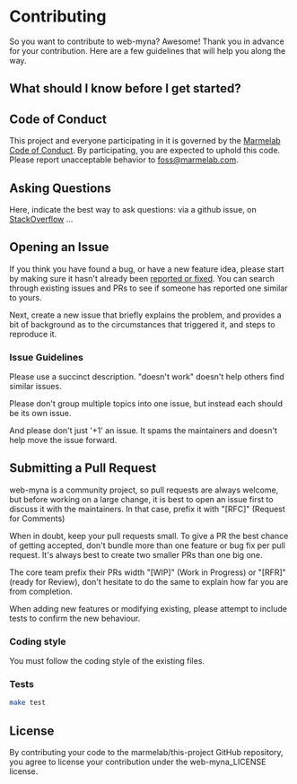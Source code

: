 # Contributing

So you want to contribute to web-myna? Awesome! Thank you in advance for your contribution. Here are a few guidelines that will help you along the way.

## What should I know before I get started?

## Code of Conduct

This project and everyone participating in it is governed by the [Marmelab Code of Conduct](CODE_OF_CONDUCT.md). By participating, you are expected to uphold this code. Please report unacceptable behavior to [foss@marmelab.com](mailto:foss@marmelab.com).

## Asking Questions

Here, indicate the best way to ask questions: via a github issue, on [StackOverflow](https://stackoverflow.com/) ...

## Opening an Issue

If you think you have found a bug, or have a new feature idea, please start by making sure it hasn't already been [reported or fixed](https://github.com/marmelab/web-myna/issues?q=is%3Aissue+is%3Aclosed). You can search through existing issues and PRs to see if someone has reported one similar to yours.

Next, create a new issue that briefly explains the problem, and provides a bit of background as to the circumstances that triggered it, and steps to reproduce it.

### Issue Guidelines

Please use a succinct description. "doesn't work" doesn't help others find similar issues.

Please don't group multiple topics into one issue, but instead each should be its own issue.

And please don't just '+1' an issue. It spams the maintainers and doesn't help move the issue forward.

## Submitting a Pull Request

web-myna is a community project, so pull requests are always welcome, but before working on a large change, it is best to open an issue first to discuss it with the maintainers. In that case, prefix it with "[RFC]" (Request for Comments)

When in doubt, keep your pull requests small. To give a PR the best chance of getting accepted, don't bundle more than one feature or bug fix per pull request. It's always best to create two smaller PRs than one big one.

The core team prefix their PRs width "[WIP]" (Work in Progress) or "[RFR]" (ready for Review), don't hesitate to do the same to explain how far you are from completion.

When adding new features or modifying existing, please attempt to include tests to confirm the new behaviour.

### Coding style

You must follow the coding style of the existing files.

### Tests

```bash
make test
```

## License

By contributing your code to the marmelab/this-project GitHub repository, you agree to license your contribution under the web-myna_LICENSE license.
